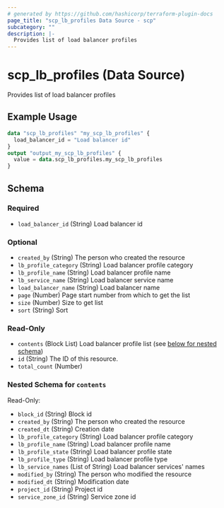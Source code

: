 ```yaml
---
# generated by https://github.com/hashicorp/terraform-plugin-docs
page_title: "scp_lb_profiles Data Source - scp"
subcategory: ""
description: |-
  Provides list of load balancer profiles
---
```


# scp_lb_profiles (Data Source)

Provides list of load balancer profiles

## Example Usage

```terraform
data "scp_lb_profiles" "my_scp_lb_profiles" {
  load_balancer_id = "Load balancer id"
}
output "output_my_scp_lb_profiles" {
  value = data.scp_lb_profiles.my_scp_lb_profiles
}
```

<!-- schema generated by tfplugindocs -->
## Schema

### Required

- `load_balancer_id` (String) Load balancer id

### Optional

- `created_by` (String) The person who created the resource
- `lb_profile_category` (String) Load balancer profile category
- `lb_profile_name` (String) Load balancer profile name
- `lb_service_name` (String) Load balancer service name
- `load_balancer_name` (String) Load balancer name
- `page` (Number) Page start number from which to get the list
- `size` (Number) Size to get list
- `sort` (String) Sort

### Read-Only

- `contents` (Block List) Load balancer profile list (see [below for nested schema](#nestedblock--contents))
- `id` (String) The ID of this resource.
- `total_count` (Number)

<a id="nestedblock--contents"></a>
### Nested Schema for `contents`

Read-Only:

- `block_id` (String) Block id
- `created_by` (String) The person who created the resource
- `created_dt` (String) Creation date
- `lb_profile_category` (String) Load balancer profile category
- `lb_profile_name` (String) Load balancer profile name
- `lb_profile_state` (String) Load balancer profile state
- `lb_profile_type` (String) Load balancer profile type
- `lb_service_names` (List of String) Load balancer services' names
- `modified_by` (String) The person who modified the resource
- `modified_dt` (String) Modification date
- `project_id` (String) Project id
- `service_zone_id` (String) Service zone id


